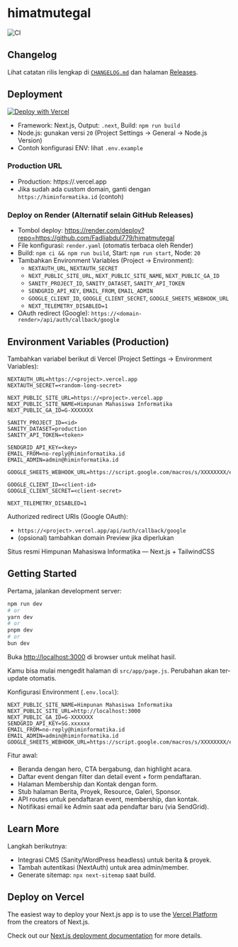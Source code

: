 # himatmutegal

![CI](https://github.com/Fadliabdul779/himatmutegal/actions/workflows/ci.yml/badge.svg)

## Changelog

Lihat catatan rilis lengkap di [`CHANGELOG.md`](./CHANGELOG.md) dan halaman [Releases](https://github.com/Fadliabdul779/himatmutegal/releases).

## Deployment

[![Deploy with Vercel](https://vercel.com/button)](https://vercel.com/new/clone?repository-url=https://github.com/Fadliabdul779/himatmutegal)

- Framework: Next.js, Output: `.next`, Build: `npm run build`
- Node.js: gunakan versi `20` (Project Settings → General → Node.js Version)
- Contoh konfigurasi ENV: lihat `.env.example`

### Production URL

- Production: https://<project>.vercel.app
- Jika sudah ada custom domain, ganti dengan `https://himinformatika.id` (contoh)

### Deploy on Render (Alternatif selain GitHub Releases)

- Tombol deploy: https://render.com/deploy?repo=https://github.com/Fadliabdul779/himatmutegal
- File konfigurasi: `render.yaml` (otomatis terbaca oleh Render)
- Build: `npm ci && npm run build`, Start: `npm run start`, Node: `20`
- Tambahkan Environment Variables (Project → Environment):
  - `NEXTAUTH_URL`, `NEXTAUTH_SECRET`
  - `NEXT_PUBLIC_SITE_URL`, `NEXT_PUBLIC_SITE_NAME`, `NEXT_PUBLIC_GA_ID`
  - `SANITY_PROJECT_ID`, `SANITY_DATASET`, `SANITY_API_TOKEN`
  - `SENDGRID_API_KEY`, `EMAIL_FROM`, `EMAIL_ADMIN`
  - `GOOGLE_CLIENT_ID`, `GOOGLE_CLIENT_SECRET`, `GOOGLE_SHEETS_WEBHOOK_URL`
  - `NEXT_TELEMETRY_DISABLED=1`
- OAuth redirect (Google): `https://<domain-render>/api/auth/callback/google`

## Environment Variables (Production)

Tambahkan variabel berikut di Vercel (Project Settings → Environment Variables):

```
NEXTAUTH_URL=https://<project>.vercel.app
NEXTAUTH_SECRET=<random-long-secret>

NEXT_PUBLIC_SITE_URL=https://<project>.vercel.app
NEXT_PUBLIC_SITE_NAME=Himpunan Mahasiswa Informatika
NEXT_PUBLIC_GA_ID=G-XXXXXXX

SANITY_PROJECT_ID=<id>
SANITY_DATASET=production
SANITY_API_TOKEN=<token>

SENDGRID_API_KEY=<key>
EMAIL_FROM=no-reply@himinformatika.id
EMAIL_ADMIN=admin@himinformatika.id

GOOGLE_SHEETS_WEBHOOK_URL=https://script.google.com/macros/s/XXXXXXXX/exec

GOOGLE_CLIENT_ID=<client-id>
GOOGLE_CLIENT_SECRET=<client-secret>

NEXT_TELEMETRY_DISABLED=1
```

Authorized redirect URIs (Google OAuth):
- `https://<project>.vercel.app/api/auth/callback/google`
- (opsional) tambahkan domain Preview jika diperlukan

Situs resmi Himpunan Mahasiswa Informatika — Next.js + TailwindCSS

## Getting Started

Pertama, jalankan development server:

```bash
npm run dev
# or
yarn dev
# or
pnpm dev
# or
bun dev
```

Buka [http://localhost:3000](http://localhost:3000) di browser untuk melihat hasil.

Kamu bisa mulai mengedit halaman di `src/app/page.js`. Perubahan akan ter-update otomatis.

Konfigurasi Environment (`.env.local`):

```
NEXT_PUBLIC_SITE_NAME=Himpunan Mahasiswa Informatika
NEXT_PUBLIC_SITE_URL=http://localhost:3000
NEXT_PUBLIC_GA_ID=G-XXXXXXX
SENDGRID_API_KEY=SG.xxxxxx
EMAIL_FROM=no-reply@himinformatika.id
EMAIL_ADMIN=admin@himinformatika.id
GOOGLE_SHEETS_WEBHOOK_URL=https://script.google.com/macros/s/XXXXXXXX/exec
```

Fitur awal:
- Beranda dengan hero, CTA bergabung, dan highlight acara.
- Daftar event dengan filter dan detail event + form pendaftaran.
- Halaman Membership dan Kontak dengan form.
- Stub halaman Berita, Proyek, Resource, Galeri, Sponsor.
- API routes untuk pendaftaran event, membership, dan kontak.
- Notifikasi email ke Admin saat ada pendaftar baru (via SendGrid).

## Learn More

Langkah berikutnya:
- Integrasi CMS (Sanity/WordPress headless) untuk berita & proyek.
- Tambah autentikasi (NextAuth) untuk area admin/member.
- Generate sitemap: `npx next-sitemap` saat build.

## Deploy on Vercel

The easiest way to deploy your Next.js app is to use the [Vercel Platform](https://vercel.com/new?utm_medium=default-template&filter=next.js&utm_source=create-next-app&utm_campaign=create-next-app-readme) from the creators of Next.js.

Check out our [Next.js deployment documentation](https://nextjs.org/docs/app/building-your-application/deploying) for more details.
